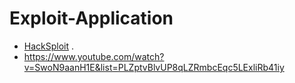 # Exploit-Application

- [HackSploit](https://www.youtube.com/watch?v=6PrC4z4tPB0&list=RDCMUC0ZTPkdxlAKf-V33tqXwi3Q&start_radio=1) .
- https://www.youtube.com/watch?v=SwoN9aanH1E&list=PLZptvBlvUP8qLZRmbcEqc5LExliRb41iy
